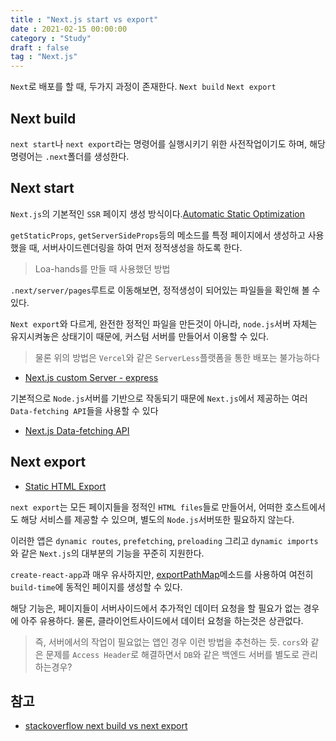 ```yaml
---
title : "Next.js start vs export"
date : 2021-02-15 00:00:00
category : "Study"
draft : false
tag : "Next.js"
--- 
```


`Next`로 배포를 할 때, 두가지 과정이 존재한다. `Next build` `Next export`

## Next build
`next start`나 `next export`라는 명령어를 실행시키기 위한 사전작업이기도 하며, 해당 명령어는 `.next`폴더를 생성한다.


## Next start
`Next.js`의 기본적인 `SSR` 페이지 생성 방식이다.[Automatic Static Optimization](https://nextjs.org/docs/advanced-features/automatic-static-optimization)

`getStaticProps`, `getServerSideProps`등의 메소드를 특정 페이지에서 생성하고 사용했을 때, 서버사이드렌더링을 하여 먼저 정적생성을 하도록 한다.
> Loa-hands를 만들 때 사용했던 방법

`.next/server/pages`루트로 이동해보면, 정적생성이 되어있는 파일들을 확인해 볼 수 있다.

`Next export`와 다르게, 완전한 정적인 파일을 만든것이 아니라, `node.js`서버 자체는 유지시켜놓은 상태기이 때문에, 커스텀 서버를 만들어서 이용할 수 있다.
> 물론 위의 방법은 `Vercel`와 같은 `ServerLess`플랫폼을 통한 배포는 불가능하다


* [Next.js custom Server - express](https://nextjs.org/docs/advanced-features/custom-server)

기본적으로 `Node.js`서버를 기반으로 작동되기 때문에 `Next.js`에서 제공하는 여러 `Data-fetching API`들을 사용할 수 있다

* [Next.js Data-fetching API](https://nextjs.org/docs/basic-features/data-fetching)



## Next export
* [Static HTML Export](https://nextjs.org/docs/advanced-features/static-html-export)

`next export`는 모든 페이지들을 정적인 `HTML files`들로 만들어서, 어떠한 호스트에서도 해당 서비스를 제공할 수 있으며, 별도의 `Node.js`서버또한 필요하지 않는다.

이러한 앱은 `dynamic routes`, `prefetching`, `preloading` 그리고 `dynamic imports`와 같은 `Next.js`의 대부분의 기능을 꾸준히 지원한다.

`create-react-app`과 매우 유사하지만, [exportPathMap](https://nextjs.org/docs/api-reference/next.config.js/exportPathMap)메소드를 사용하여 여전히 `build-time`에 동적인 페이지를 생성할 수 있다.

해당 기능은, 페이지들이 서버사이드에서 추가적인 데이터 요청을 할 필요가 없는 경우에 아주 유용하다. 물론, 클라이언트사이드에서 데이터 요청을 하는것은 상관없다.
> 즉, 서버에서의 작업이 필요없는 앱인 경우 이런 방법을 추천하는 듯.  `cors`와 같은 문제를 `Access Header`로 해결하면서 `DB`와 같은 백엔드 서버를 별도로 관리하는경우?


## 참고
* [stackoverflow next build vs next export](https://stackoverflow.com/questions/61724368/what-is-the-difference-between-next-export-and-next-build-in-next-js)